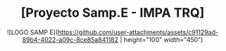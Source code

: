 <div align="center">

# [Proyecto Samp.E - IMPA TRQ] 
![LOGO SAMP E](https://github.com/user-attachments/assets/c91129ad-89b4-4022-a09c-8ce85a841182 | height="100" width="450")
